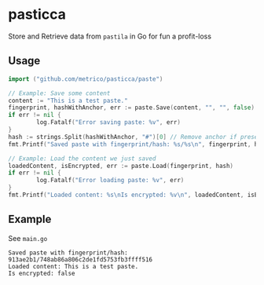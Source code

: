# pasticca
Store and Retrieve data from `pastila` in Go for fun a profit-loss

## Usage
```go
import ("github.com/metrico/pasticca/paste")
```
```go
// Example: Save some content
content := "This is a test paste."
fingerprint, hashWithAnchor, err := paste.Save(content, "", "", false)
if err != nil {
        log.Fatalf("Error saving paste: %v", err)
}
hash := strings.Split(hashWithAnchor, "#")[0] // Remove anchor if present
fmt.Printf("Saved paste with fingerprint/hash: %s/%s\n", fingerprint, hash)

// Example: Load the content we just saved
loadedContent, isEncrypted, err := paste.Load(fingerprint, hash)
if err != nil {
        log.Fatalf("Error loading paste: %v", err)
}
fmt.Printf("Loaded content: %s\nIs encrypted: %v\n", loadedContent, isEncrypted)
```

## Example
See `main.go`

```
Saved paste with fingerprint/hash: 913ae2b1/748ab86a806c2de1fd5753fb3ffff516
Loaded content: This is a test paste.
Is encrypted: false
```
